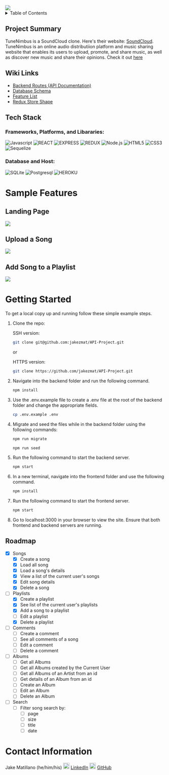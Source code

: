 <img src=https://i.imgur.com/OHysOUL.png>

<details>
  <summary>Table of Contents</summary>
  <ol>
    <li>
      <a href="#project-summary">Project Summary</a>
      <ul>
        <li><a href="#wiki-links">Wiki</a></li>
        <li><a href="#tech-stack">Tech Stack</a></li>
      </ul>
    </li>
    <li>
      <a href="#sample-features">Sample Features</a>
    </li>
    <li>
      <a href="#getting-started">Getting Started</a>
    </li>
    <li><a href="#roadmap">Roadmap</a></li>
    <li><a href="#contact-information">Contact Me</a></li>
  </ol>
</details>

## Project Summary
TuneNimbus is a SoundCloud clone. Here's their website: [SoundCloud](https://soundcloud.com/). TuneNimbus is an online audio distributiion platform and music sharing website that enables its users to upload, promote, and share music, as well as discover new music and share their opinions. Check it out [here](https://tunenimbus.herokuapp.com/)

## Wiki Links
* [Backend Routes (API Documentation)](https://github.com/jakezmat/API-Project/wiki/API-Documentation)
* [Database Schema](https://github.com/jakezmat/API-Project/wiki#database-schema)
* [Feature List](https://github.com/jakezmat/API-Project/wiki#feature-list)
* [Redux Store Shape](https://github.com/jakezmat/API-Project/wiki#redux-state-shape)

## Tech Stack

### Frameworks, Platforms, and Libararies:

![Javascript](https://img.shields.io/badge/Javascript%20-F7DF1E?style=for-the-badge&logo=Javascript&logoColor=white)
![REACT](https://img.shields.io/badge/REACT%20-61DAFB?style=for-the-badge&logo=REACT&logoColor=white)
![EXPRESS](https://img.shields.io/badge/Express%20-000000?style=for-the-badge&logo=REACT&logoColor=white)
![REDUX](https://img.shields.io/badge/Redux%20-764ABC?style=for-the-badge&logo=Redux&logoColor=white)
![Node.js](https://img.shields.io/badge/Node.Js%20-339933?style=for-the-badge&logo=Node.js&logoColor=white)
![HTML5](https://img.shields.io/badge/HTML5-E34F26?style=for-the-badge&logo=HTML5&logoColor=white)
![CSS3](https://img.shields.io/badge/CSS3-1572B6?style=for-the-badge&logo=CSS3&logoColor=white)
![Sequelize](https://img.shields.io/badge/Sequelize-52B0E7?style=for-the-badge&logo=Sequelize&logoColor=white)
### Database and Host:
![SQLite](https://img.shields.io/badge/sqlite-%2307405e.svg?style=for-the-badge&logo=sqlite&logoColor=white)
![Postgresql](https://img.shields.io/badge/Postgresql-4169E1?style=for-the-badge&logo=postgresql&logoColor=white)
![HEROKU](https://img.shields.io/badge/Heroku-430098?style=for-the-badge&logo=Heroku&logoColor=white)

# Sample Features
## Landing Page
<img src=https://i.imgur.com/psalkRp.gif>

## Upload a Song
<img src="https://i.imgur.com/K2SOuY7.gif">

## Add Song to a Playlist
<img src="https://i.imgur.com/KgKtw5a.gif">

# Getting Started

To get a local copy up and running follow these simple example steps.

1. Clone the repo:

    SSH version:
    ```sh
    git clone git@github.com:jakezmat/API-Project.git
    ```
    or

    HTTPS version:
    ```sh
    git clone https://github.com/jakezmat/API-Project.git
    ```

2. Navigate into the backend folder and run the following command.
    ```sh
    npm install
    ```
3. Use the .env.example file to create a .env file at the root of the backend folder and change the appropriate fields.
    ```sh
    cp .env.example .env
    ```
4. Migrate and seed the files while in the backend folder using the following commands:
    ```sh
    npm run migrate
    ```
    ```sh
    npm run seed
    ```
5. Run the following command to start the backend server.
    ```sh
    npm start
    ```
6. In a new terminal, navigate into the frontend folder and use the following command.
    ```sh
    npm install
    ```
7. Run the following command to start the frontend server.
    ```sh
    npm start
8. Go to localhost:3000 in your browser to view the site. Ensure that both frontend and backend servers are running.

## Roadmap

- [x] Songs
    - [x] Create a song
    - [x] Load all song
    - [x] Load a song's details
    - [x] View a list of the current user's songs
    - [x] Edit song details
    - [x] Delete a song
- [ ] Playlists
    - [x] Create a playlist
    - [x] See list of the current user's playlists
    - [x] Add a song to a playlist
    - [ ] Edit a playlist
    - [x] Delete a playlist
- [ ] Comments
    - [ ] Create a comment
    - [ ] See all comments of a song
    - [ ] Edit a comment
    - [ ] Delete a comment
- [ ] Albums
    - [ ] Get all Albums
    - [ ] Get all Albums created by the Current User
    - [ ] Get all Albums of an Artist from an id
    - [ ] Get details of an Album from an id
    - [ ] Create an Album
    - [ ] Edit an Album
    - [ ] Delete an Album
- [ ] Search
    - [ ] Filter song search by:
        - [ ] page
        - [ ] size
        - [ ] title
        - [ ] date

# Contact Information
Jake Matillano (he/him/his)
<img src=https://i.imgur.com/2ffGJqj.png width=20> [LinkedIn](https://www.linkedin.com/in/jake-matillano-b141811a3)
<img src=https://i.imgur.com/w9xwrCT.png width=20> [GitHub](https://github.com/jakezmat)
